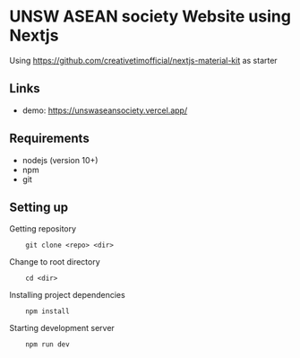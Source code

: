 # UNSW ASEAN society Website using Nextjs

Using https://github.com/creativetimofficial/nextjs-material-kit as starter

## Links

- demo: https://unswaseansociety.vercel.app/

## Requirements

- nodejs (version 10+)
- npm
- git

## Setting up

Getting repository

        git clone <repo> <dir>

Change to root directory

        cd <dir>

Installing project dependencies

        npm install

Starting development server

        npm run dev
